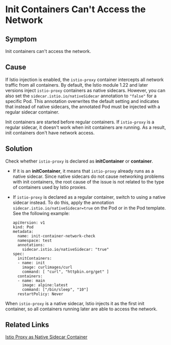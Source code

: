 # Init Containers Can't Access the Network

## Symptom

Init containers can't access the network.

## Cause
If Istio injection is enabled, the `istio-proxy` container intercepts all network traffic from all containers. By default, the Istio module 1.22 and later versions inject `istio-proxy` containers as native sidecars. However, you can also set the `sidecar.istio.io/nativeSidecar` annotation to `"false"` for a specific Pod. This annotation overwrites the default setting and indicates that instead of native sidecars, the annotated Pod must be injected with a regular sidecar container.

Init containers are started before regular containers. If `istio-proxy` is a regular sidecar, it doesn't work when init containers are running. As a result, init containers don't have network access.

## Solution

Check whether `istio-proxy` is declared as **initContainer** or **container**.

- If it is an **initContainer**, it means that `istio-proxy` already runs as a native sidecar. Since native sidecars do not cause networking problems with init containers, the root cause of the issue is not related to the type of containers used by Istio proxies.
   
- If `istio-proxy` is declared as a regular container, switch to using a native sidecar instead. To do this, apply the annotation `sidecar.istio.io/nativeSidecar=true` on the Pod or in the Pod template. See the following example:
   
  ```
  apiVersion: v1
  kind: Pod
  metadata:
    name: init-container-network-check
    namespace: test
    annotations:
      sidecar.istio.io/nativeSidecar: "true"
  spec:
    initContainers:
    - name: init
      image: curlimages/curl
      command: [ "curl", "httpbin.org/get" ]
    containers:
    - name: main
      image: alpine:latest
      command: ["/bin/sleep", "10"]
    restartPolicy: Never
  ```

When `istio-proxy` is a native sidecar, Istio injects it as the first init container, so all containers running later are able to access the network.

## Related Links

[Istio Proxy as Native Sidecar Container](../00-20-istio-proxy-as-native-sidecar.md)
